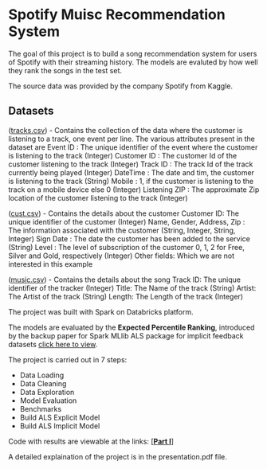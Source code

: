 # Spotify Muisc Recommendation System

The goal of this project is to build a song recommendation system for users of Spotify with their streaming history. The models are evaluted by how well they rank the songs in the test set.

The source data was provided by the company Spotify from Kaggle. 

## Datasets
([tracks.csv](tracks.csv)) - Contains the collection of the data where the customer is listening to a track, one event per line. The various attributes present in the dataset are
Event ID : The unique identifier of the event where the customer is listening to the track (Integer)
Customer ID : The customer Id of the customer listening to the track (Integer)
Track ID : The track Id of the track currently being played (Integer)
DateTime : The date and tim, the customer is listening to the track (String)
Mobile : 1, if the customer is listening to the track on a mobile device else 0 (Integer)
Listening ZIP : The approximate Zip location of the customer listening to the track (Integer)

([cust.csv](cust.csv)) - Contains the details about the customer
Customer ID: The unique identifier of the customer (Integer)
Name, Gender, Address, Zip : The information associated with the customer (String, Integer, String, Integer)
Sign Date : The date the customer has been added to the service (String)
Level : The level of subscription of the customer 0, 1, 2 for Free, Silver and Gold, respectively (Integer)
Other fields: Which we are not interested in this example

([music.csv](music.csv)) - Contains the details about the song
Track ID: The unique identifier of the tracker (Integer)
Title: The Name of the track (String)
Artist: The Artist of the track (String)
Length: The Length of the track (Integer)




The project was built with Spark on Databricks platform.

The models are evaluated by the __Expected Percentile Ranking__, introduced by the backup paper for Spark MLlib ALS package for implicit feedback datasets [click here to view](http://ieeexplore.ieee.org/document/4781121/).

The project is carried out in 7 steps:
* Data Loading 
* Data Cleaning	
* Data Exploration		
* Model Evaluation
* Benchmarks		
* Build ALS Explicit Model	
* Build ALS Implicit Model	

Code with results are viewable at the links: [[__Part I__]](https://databricks-prod-cloudfront.cloud.databricks.com/public/4027ec902e239c93eaaa8714f173bcfc/6373109224204649/3283764495853970/2920490540025139/latest.html)  

A detailed explaination of the project is in the presentation.pdf file.
